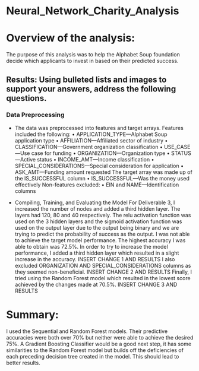 # Neural_Network_Charity_Analysis
# Overview of the analysis: 
The purpose of this analysis was to help the Alphabet Soup foundation decide which applicants to invest in based on their predicted success. 

## Results: Using bulleted lists and images to support your answers, address the following questions.
### Data Preprocessing
- The data was preprocessed into features and target arrays. Features included the following:
•	APPLICATION_TYPE—Alphabet Soup application type
•	AFFILIATION—Affiliated sector of industry
•	CLASSIFICATION—Government organization classification
•	USE_CASE—Use case for funding
•	ORGANIZATION—Organization type
•	STATUS—Active status
•	INCOME_AMT—Income classification
•	SPECIAL_CONSIDERATIONS—Special consideration for application
•	ASK_AMT—Funding amount requested
The target array was made up of the IS_SUCCESSFUL column
•	IS_SUCCESSFUL—Was the money used effectively
Non-features excluded:
•	EIN and NAME—Identification columns

- Compiling, Training, and Evaluating the Model
For Deliverable 3, I increased the number of nodes and added a third hidden layer. The layers had 120, 80 and 40 respectively. The relu activation function was used on the 3 hidden layers and the sigmoid activation function was used on the output layer due to the output being binary and we are trying to predict the probability of success as the output.
I was not able to achieve the target model performance. The highest accuracy I was able to obtain was 72.5%.
In order to try to increase the model performance, I added a third hidden layer which resulted in a slight increase in the accuracy. 
INSERT CHANGE 1 AND RESULTS
I also excluded ORGANIZATION AND SPECIAL_CONSIDERATIONS columns as they seemed non-beneficial. 
INSERT CHANGE 2 AND RESULTS
Finally, I tried using the Random Forest model which resulted in the lowest score achieved by the changes made at 70.5%. 
INSERT CHANGE 3 AND RESULTS
# Summary: 
I used the Sequential and Random Forest models. Their predictive accuracies were both over 70% but neither were able to achieve the desired 75%.
A Gradient Boosting Classifier would be a good next step, it has some similarities to the Random Forest model but builds off the deficiencies of each preceding decision tree created in the model. This should lead to better results. 

